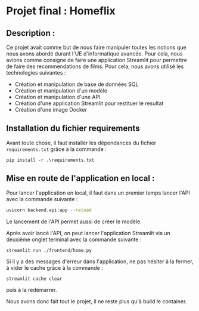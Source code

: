 # Projet final : Homeflix

## Description :

Ce projet avait comme but de nous faire manipuler toutes les notions que nous avons abordé durant l'UE d'informatique avancée.
Pour cela, nous avions comme consigne de faire une application Streamlit pour permettre de faire des recommendations de films. 
Pour cela, nous avons utilisé les technologies suivantes : 
- Création et manipulation de base de données SQL
- Création et manipulation d'un modèle
- Création et manipulation d'une API 
- Création d'une application Streamlit pour restituer le resultat
- Création d'une image Docker

## Installation du fichier requirements
Avant toute chose, il faut installer les dépendances du fichier `requirements.txt` grâce à la commande :
```
pip install -r .\requirements.txt
``` 

## Mise en route de l'application en local :

Pour lancer l'application en local, il faut dans un premier temps lancer l'API avec la commande suivante : 
```sh
uvicorn backend.api:app --reload
```

Le lancement de l'API permet aussi de créer le modèle.

Après avoir lancé l'API, on peut lancer l'application Streamlit via un deuxième onglet terminal avec la commande suivante :
```sh
streamlit run ./frontend/home.py
 ```

 Si il y a des messages d'erreur dans l'application, ne pas hésiter à la fermer, à vider le cache grâce à la commande : 
 ```
streamlit cache clear
 ```
 puis à la redémarrer.

Nous avons donc fait tout le projet, il ne reste plus qu'à build le container.